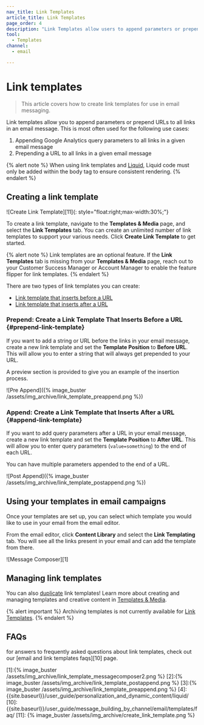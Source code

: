 ```yaml
---
nav_title: Link Templates
article_title: Link Templates
page_order: 4
description: "Link Templates allow users to append parameters or prepend URLs to all links in an Email message. This article covers how to create different types of Link Templates."
tool:
  - Templates
channel:
  - email

---
```

# Link templates

> This article covers how to create link templates for use in email messaging.

Link templates allow you to append parameters or prepend URLs to all links in an email message. This is most often used for the following use cases:

1. Appending Google Analytics query parameters to all links in a given email message
2. Prepending a URL to all links in a given email message

{% alert note %}
When using link templates and [Liquid]({{site.baseurl}}/user_guide/personalization_and_dynamic_content/liquid/), Liquid code must only be added within the body tag to ensure consistent rendering.
{% endalert %}

## Creating a link template

![Create Link Template][11]{: style="float:right;max-width:30%;"}

To create a link template, navigate to the **Templates & Media** page, and select the **Link Templates** tab. You can create an unlimited number of link templates to support your various needs. Click **Create Link Template** to get started.

{% alert note %}
Link templates are an optional feature. If the **Link Templates** tab is missing from your **Templates & Media** page, reach out to your Customer Success Manager or Account Manager to enable the feature flipper for link templates.
{% endalert %}

There are two types of link templates you can create:

- [Link template that inserts before a URL](#prepend-link-template)
- [Link template that inserts after a URL](#append-link-template)

### Prepend: Create a Link Template That Inserts Before a URL {#prepend-link-template}

If you want to add a string or URL before the links in your email message, create a new link template and set the **Template Position** to **Before URL**.  This will allow you to enter a string that will always get prepended to your URL. 

A preview section is provided to give you an example of the insertion process.

![Pre Append]({% image_buster /assets/img_archive/link_template_preappend.png %})

### Append: Create a Link Template that Inserts After a URL {#append-link-template}

If you want to add query parameters after a URL in your email message, create a new link template and set the **Template Position** to **After URL**.  This will allow you to enter query parameters (`value=something`) to the end of each URL.  

You can have multiple parameters appended to the end of a URL.

![Post Append]({% image_buster /assets/img_archive/link_template_postappend.png %})

## Using your templates in email campaigns

Once your templates are set up, you can select which template you would like to use in your email from the email editor.

From the email editor, click **Content Library** and select the **Link Templating** tab. You will see all the links present in your email and can add the template from there.

![Message Composer][1]

## Managing link templates

You can also [duplicate]({{site.baseurl}}/user_guide/engagement_tools/templates_and_media/duplicate/) link templates! Learn more about creating and managing templates and creative content in [Templates & Media]({{site.baseurl}}/user_guide/engagement_tools/templates_and_media/).

{% alert important %}
Archiving templates is not currently available for [Link Templates]({{site.baseurl}}/user_guide/message_building_by_channel/email/link_templates/#link-templates).
{% endalert %}

## FAQs

for answers to frequently asked questions about link templates, check out our [email and link templates faqs][10] page.

[1]:{% image_buster /assets/img_archive/link_template_messagecomposer2.png %}
[2]:{% image_buster /assets/img_archive/link_template_postappend.png %}
[3]:{% image_buster /assets/img_archive/link_template_preappend.png %}
[4]: {{site.baseurl}}/user_guide/personalization_and_dynamic_content/liquid/
[10]: {{site.baseurl}}/user_guide/message_building_by_channel/email/templates/faq/
[11]: {% image_buster /assets/img_archive/create_link_template.png %}
